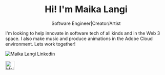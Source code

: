 <h1 align="center">Hi! I'm Maika Langi</h1>
<p align='center'>Software Engineer|Creator/Artist</p>
I'm looking to help innovate in software tech of all kinds and in the Web 3 space. I also make music and produce animations in the Adobe Cloud environment.
Lets work together!

[![Maika Langi Linkedin](https://cdn-icons-png.flaticon.com/512/174/174857.png)](https://www.linkedin.com/in/maika-langi-7ab038222/)

<a href='https://www.linkedin.com/in/maika-langi-7ab038222/'><img align="left" alt="Maika Langi LinkedIn" width="28px" src="https://cdn-icons-png.flaticon.com/512/174/174857.png" /></a>
